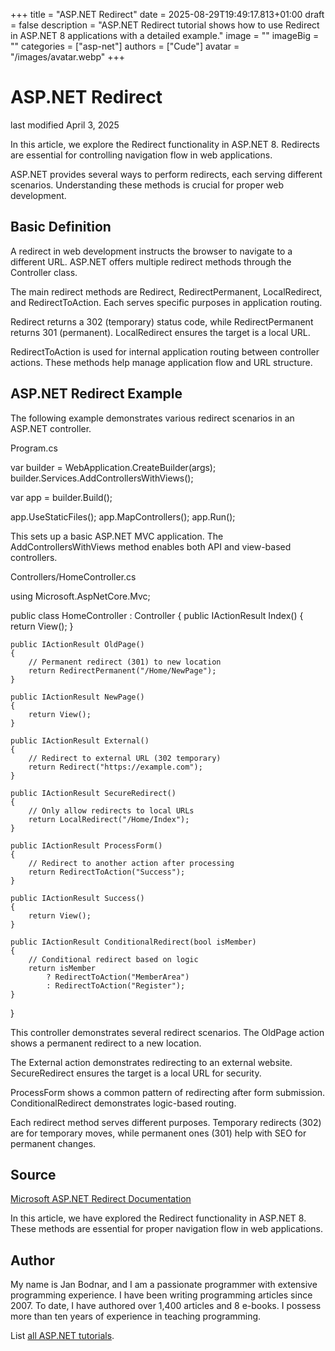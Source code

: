 +++
title = "ASP.NET Redirect"
date = 2025-08-29T19:49:17.813+01:00
draft = false
description = "ASP.NET Redirect tutorial shows how to use Redirect in ASP.NET 8 applications with a detailed example."
image = ""
imageBig = ""
categories = ["asp-net"]
authors = ["Cude"]
avatar = "/images/avatar.webp"
+++

# ASP.NET Redirect

last modified April 3, 2025

In this article, we explore the Redirect functionality in ASP.NET 8. Redirects
are essential for controlling navigation flow in web applications.

ASP.NET provides several ways to perform redirects, each serving different
scenarios. Understanding these methods is crucial for proper web development.

## Basic Definition

A redirect in web development instructs the browser to navigate to a different
URL. ASP.NET offers multiple redirect methods through the Controller class.

The main redirect methods are Redirect, RedirectPermanent, LocalRedirect,
and RedirectToAction. Each serves specific purposes in application routing.

Redirect returns a 302 (temporary) status code, while RedirectPermanent
returns 301 (permanent). LocalRedirect ensures the target is a local URL.

RedirectToAction is used for internal application routing between controller
actions. These methods help manage application flow and URL structure.

## ASP.NET Redirect Example

The following example demonstrates various redirect scenarios in an ASP.NET
controller.

Program.cs
  

var builder = WebApplication.CreateBuilder(args);
builder.Services.AddControllersWithViews();

var app = builder.Build();

app.UseStaticFiles();
app.MapControllers();
app.Run();

This sets up a basic ASP.NET MVC application. The AddControllersWithViews
method enables both API and view-based controllers.

Controllers/HomeController.cs
  

using Microsoft.AspNetCore.Mvc;

public class HomeController : Controller
{
    public IActionResult Index()
    {
        return View();
    }

    public IActionResult OldPage()
    {
        // Permanent redirect (301) to new location
        return RedirectPermanent("/Home/NewPage");
    }

    public IActionResult NewPage()
    {
        return View();
    }

    public IActionResult External()
    {
        // Redirect to external URL (302 temporary)
        return Redirect("https://example.com");
    }

    public IActionResult SecureRedirect()
    {
        // Only allow redirects to local URLs
        return LocalRedirect("/Home/Index");
    }

    public IActionResult ProcessForm()
    {
        // Redirect to another action after processing
        return RedirectToAction("Success");
    }

    public IActionResult Success()
    {
        return View();
    }

    public IActionResult ConditionalRedirect(bool isMember)
    {
        // Conditional redirect based on logic
        return isMember 
            ? RedirectToAction("MemberArea") 
            : RedirectToAction("Register");
    }
}

This controller demonstrates several redirect scenarios. The OldPage
action shows a permanent redirect to a new location.

The External action demonstrates redirecting to an external website.
SecureRedirect ensures the target is a local URL for security.

ProcessForm shows a common pattern of redirecting after form
submission. ConditionalRedirect demonstrates logic-based routing.

Each redirect method serves different purposes. Temporary redirects (302) are
for temporary moves, while permanent ones (301) help with SEO for permanent
changes.

## Source

[Microsoft ASP.NET Redirect Documentation](https://learn.microsoft.com/en-us/aspnet/core/mvc/controllers/redirects?view=aspnetcore-8.0)

In this article, we have explored the Redirect functionality in ASP.NET 8. These
methods are essential for proper navigation flow in web applications.

## Author

My name is Jan Bodnar, and I am a passionate programmer with extensive
programming experience. I have been writing programming articles since 2007.
To date, I have authored over 1,400 articles and 8 e-books. I possess more
than ten years of experience in teaching programming.

List [all ASP.NET tutorials](/all/#asp-net).